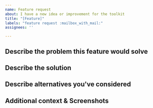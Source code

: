 ```yaml
---
name: Feature request
about: I have a new idea or improvement for the toolkit
title: "[Feature]"
labels: "feature request :mailbox_with_mail:"
assignees: ''

---
```


<!-- 🚨 PLEASE PROVIDE DETAILED INFORMATION AND DO NOT SKIP ANY INSTRUCTIONS AND INFORMATION MENTIONED BELOW AS THEY ARE ALL REQUIRED AND ESSENTIAL TO HELP US UNDERSTAND THE FEATURE.
...
IF NOT CERTAIN ABOUT THE FEATURE AND REQUIRE MORE CLARITY THEN PLEASE POST ON "IDEAS" CATEGORY OF THE DISCUSSIONS PLATFORM [https://github.com/CommunityToolkit/WindowsCommunityToolkit/discussions/categories/ideas] WHERE YOU CAN DISCUSS AND ENAGAGE WITH THE COMMUNITY TO GAIN FURTHER CLAIRITY REGARDING THE FEATURE 🚨 -->

## Describe the problem this feature would solve
<!-- Please describe or link to any existing issues or discussions.
A clear and concise description of what the problem is, starting with the user story.
Provide examples of the restrictions in the current environment that hinders the work your users or you want to perform. What are the ways this new feature will help transform and deliver those results?
For example, I am currently using the InfiniteCanvas control which lacks the TabbedCommandBar control feature. I am looking to improve user experience therefore i would like to use that in my project to provide ease of accessibility and a user-friendly interface. This new feature will provide quick access to the toolbar, enhance space utilization, etc [...] -->


## Describe the solution
<!-- A clear and concise description of what you want to happen. Define how do you think it will help the community and adds value to the toolkit? -->


## Describe alternatives you've considered
<!-- A clear and concise description of any alternative solutions or features you've considered. -->


## Additional context & Screenshots
<!-- Add any other context or screenshots about the feature request here.-->
